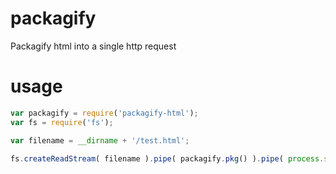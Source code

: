 packagify
=========

Packagify html into a single http request

# usage

```js
var packagify = require('packagify-html');
var fs = require('fs');

var filename = __dirname + '/test.html';

fs.createReadStream( filename ).pipe( packagify.pkg() ).pipe( process.stdout );

```

